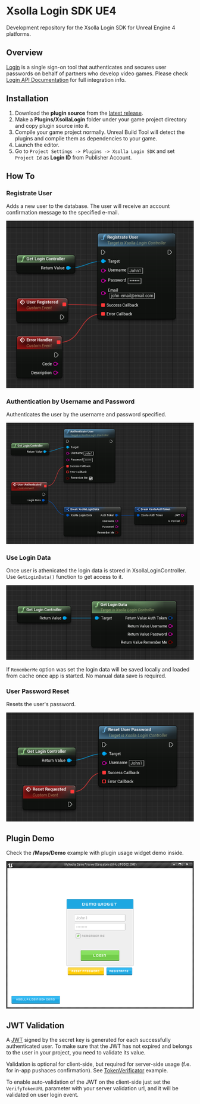 # Xsolla Login SDK UE4

Development repository for the Xsolla Login SDK for Unreal Engine 4 platforms.

## Overview

[Login](https://xsolla.com/products/login) is a single sign-on tool that authenticates and secures user passwords on behalf of partners who develop video games. Please check [Login API Documentation](https://developers.xsolla.com/doc/login/) for full integration info.

## Installation

1. Download the **plugin source** from the [latest release](https://github.com/xsolla/login-ue4-sdk/releases).
1. Make a **Plugins/XsollaLogin** folder under your game project directory and copy plugin source into it.
1. Compile your game project normally. Unreal Build Tool will detect the plugins and compile them as dependencies to your game.
1. Launch the editor.
1. Go to `Project Settings -> Plugins -> Xsolla Login SDK` and set `Project Id` as **Login ID** from Publisher Account.

## How To

### Registrate User

Adds a new user to the database. The user will receive an account confirmation message to the specified e-mail.

![SCREENSHOT](Documentation/req_registrate.png)

### Authentication by Username and Password

Authenticates the user by the username and password specified.

![SCREENSHOT](Documentation/req_auth.png)

### Use Login Data

Once user is athenicated the login data is stored in XsollaLoginController. Use `GetLoginData()` function to get access to it.

![SCREENSHOT](Documentation/req_get_login_data.png)

If `RememberMe` option was set the login data will be saved locally and loaded from cache once app is started. No manual data save is required.

### User Password Reset

Resets the user's password.

![SCREENSHOT](Documentation/req_reset.png)


## Plugin Demo

Check the **<XsollaLogin Content>/Maps/Demo** example with plugin usage widget demo inside.

![SCREENSHOT](Documentation/req_demo.png)


## JWT Validation

A [JWT](https://jwt.io/introduction/) signed by the secret key is generated for each successfully authenticated user. To make sure that the JWT has not expired and belongs to the user in your project, you need to validate its value. 

Validation is optional for client-side, but required for server-side usage (f.e. for in-app pushaces confirmation). See [TokenVerificator](https://github.com/xsolla/login-ue4-sdk/tree/develop/Extras/TokenVerificator) example.

To enable auto-validation of the JWT on the client-side just set the `VerifyTokenURL` parameter with your server validation url, and it will be validated on user login event.

